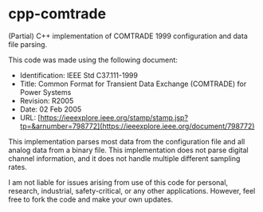 # cpp-comtrade

(Partial) C++ implementation of COMTRADE 1999 configuration and data file parsing.

This code was made using the following document:
- Identification: IEEE Std C37.111-1999
- Title: Common Format for Transient Data Exchange (COMTRADE) for Power Systems
- Revision: R2005
- Date: 02 Feb 2005
- URL: [https://ieeexplore.ieee.org/stamp/stamp.jsp?tp=&arnumber=798772](https://ieeexplore.ieee.org/document/798772)

This implementation parses most data from the configuration file and all analog data from a binary file. This implementation does not parse digital channel information, and it does not handle multiple different sampling rates.

I am not liable for issues arising from use of this code for personal, research, industrial, safety-critical, or any other applications. However, feel free to fork the code and make your own updates.
